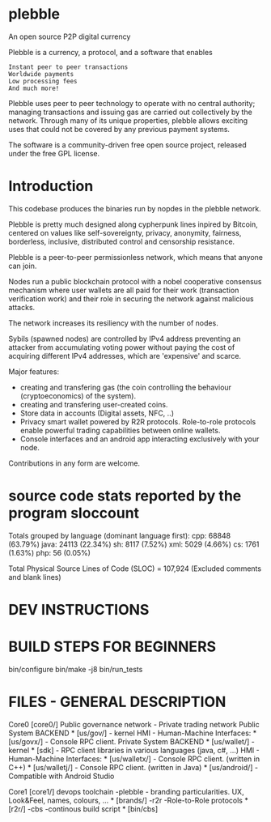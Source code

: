 # plebble
An open source P2P digital currency

Plebble is a currency, a protocol, and a software that enables

    Instant peer to peer transactions
    Worldwide payments
    Low processing fees
    And much more!

Plebble uses peer to peer technology to operate with no central authority; managing transactions and issuing gas are carried out collectively by the network.
Through many of its unique properties, plebble allows exciting uses that could not be covered by any previous payment systems.

The software is a community-driven free open source project, released under the free GPL license.

# Introduction
This codebase produces the binaries run by nopdes in the plebble network.

Plebble is pretty much designed along cypherpunk lines inpired by Bitcoin, centered on values like self-sovereignty, privacy, anonymity, fairness, borderless, inclusive, distributed control and censorship resistance.

Plebble is a peer-to-peer permissionless network, which means that anyone can join.

Nodes run a public blockchain protocol with a nobel cooperative consensus mechanism where user wallets are all paid for their work (transaction verification work) and their role in securing the network against malicious attacks.

The network increases its resiliency with the number of nodes.

Sybils (spawned nodes) are controlled by IPv4 address preventing an attacker from accumulating
voting power without paying the cost of acquiring different IPv4 addresses, which are 'expensive' and scarce.

Major features:
  * creating and transfering gas (the coin controlling the behaviour (cryptoeconomics) of the system).
  * creating and transfering user-created coins.
  * Store data in accounts (Digital assets, NFC, ..)
  * Privacy smart wallet powered by R2R protocols. Role-to-role protocols enable powerful trading capabilities between online wallets.
  * Console interfaces and an android app interacting exclusively with your node.

Contributions in any form are welcome.

# source code stats reported by the program sloccount
Totals grouped by language (dominant language first):
cpp:          68848 (63.79%)
java:         24113 (22.34%)
sh:            8117 (7.52%)
xml:           5029 (4.66%)
cs:            1761 (1.63%)
php:             56 (0.05%)

Total Physical Source Lines of Code (SLOC) = 107,924
(Excluded comments and blank lines)


# DEV INSTRUCTIONS

BUILD STEPS FOR BEGINNERS
=========================

bin/configure
bin/make -j8
bin/run_tests

FILES - GENERAL DESCRIPTION
===========================

Core0 [core0/] Public governance network - Private trading network
   Public System
     BACKEND
       * [us/gov/] - kernel 
     HMI - Human-Machine Interfaces:
       * [us/govx/] - Console RPC client.
   Private System
     BACKEND
       * [us/wallet/] - kernel
       * [sdk] - RPC client libraries in various languages (java, c#, ...)
     HMI - Human-Machine Interfaces:
       * [us/walletx/] - Console RPC client. (written in C++)
       * [us/walletj/] - Console RPC client. (written in Java)
       * [us/android/] - Compatible with Android Studio

Core1 [core1/] devops toolchain
   -plebble - branding particularities. UX, Look&Feel, names, colours, ...
       * [brands/]
   -r2r -Role-to-Role protocols
       * [r2r/]
   -cbs -continous build script
       * [bin/cbs]
